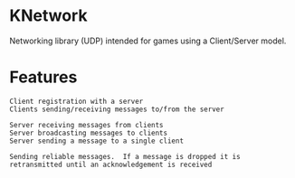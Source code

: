 KNetwork
========

Networking library (UDP) intended for games using a Client/Server model.

Features
========

    Client registration with a server
    Clients sending/receiving messages to/from the server
    
    Server receiving messages from clients
    Server broadcasting messages to clients
    Server sending a message to a single client
    
    Sending reliable messages.  If a message is dropped it is retransmitted until an acknowledgement is received
